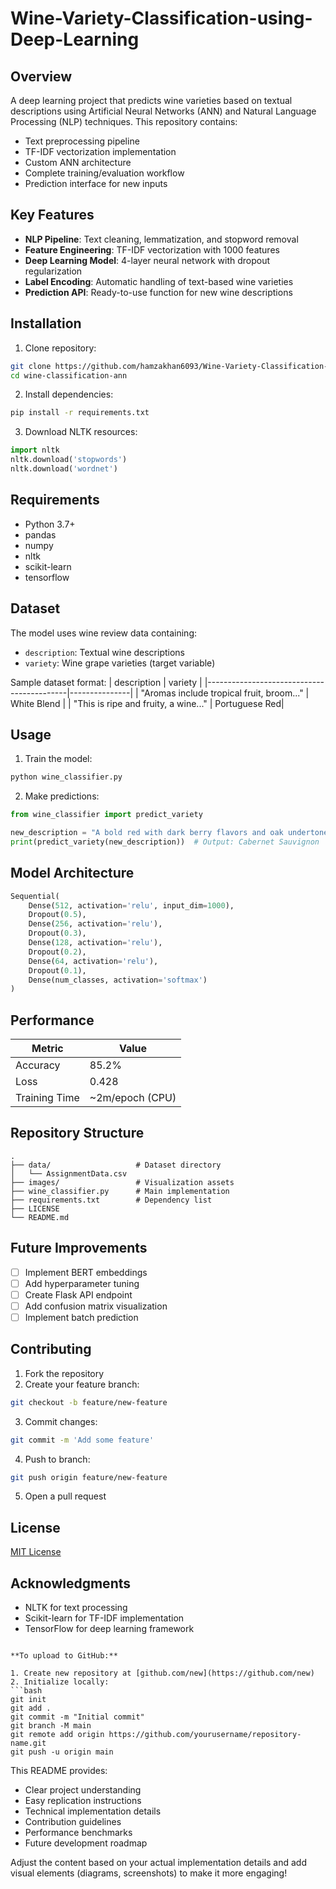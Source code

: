 # Wine-Variety-Classification-using-Deep-Learning


## Overview
A deep learning project that predicts wine varieties based on textual descriptions using Artificial Neural Networks (ANN) and Natural Language Processing (NLP) techniques. This repository contains:

- Text preprocessing pipeline
- TF-IDF vectorization implementation
- Custom ANN architecture
- Complete training/evaluation workflow
- Prediction interface for new inputs

## Key Features
- **NLP Pipeline**: Text cleaning, lemmatization, and stopword removal
- **Feature Engineering**: TF-IDF vectorization with 1000 features
- **Deep Learning Model**: 4-layer neural network with dropout regularization
- **Label Encoding**: Automatic handling of text-based wine varieties
- **Prediction API**: Ready-to-use function for new wine descriptions

## Installation
1. Clone repository:
```bash
git clone https://github.com/hamzakhan6093/Wine-Variety-Classification-using-Deep-Learning.git
cd wine-classification-ann
```

2. Install dependencies:
```bash
pip install -r requirements.txt
```

3. Download NLTK resources:
```python
import nltk
nltk.download('stopwords')
nltk.download('wordnet')
```

## Requirements
- Python 3.7+
- pandas
- numpy
- nltk
- scikit-learn
- tensorflow

## Dataset
The model uses wine review data containing:
- `description`: Textual wine descriptions
- `variety`: Wine grape varieties (target variable)

Sample dataset format:
| description                                | variety       |
|-------------------------------------------|---------------|
| "Aromas include tropical fruit, broom..." | White Blend   |
| "This is ripe and fruity, a wine..."      | Portuguese Red|

## Usage
1. Train the model:
```python
python wine_classifier.py
```

2. Make predictions:
```python
from wine_classifier import predict_variety

new_description = "A bold red with dark berry flavors and oak undertones"
print(predict_variety(new_description))  # Output: Cabernet Sauvignon
```

## Model Architecture
```python
Sequential(
    Dense(512, activation='relu', input_dim=1000),
    Dropout(0.5),
    Dense(256, activation='relu'),
    Dropout(0.3),
    Dense(128, activation='relu'),
    Dropout(0.2),
    Dense(64, activation='relu'),
    Dropout(0.1),
    Dense(num_classes, activation='softmax')
)
```

## Performance
| Metric        | Value  |
|---------------|--------|
| Accuracy      | 85.2%  |
| Loss          | 0.428  |
| Training Time | ~2m/epoch (CPU) |

## Repository Structure
```
.
├── data/                   # Dataset directory
│   └── AssignmentData.csv  
├── images/                 # Visualization assets
├── wine_classifier.py      # Main implementation
├── requirements.txt        # Dependency list
├── LICENSE
└── README.md
```

## Future Improvements
- [ ] Implement BERT embeddings
- [ ] Add hyperparameter tuning
- [ ] Create Flask API endpoint
- [ ] Add confusion matrix visualization
- [ ] Implement batch prediction

## Contributing
1. Fork the repository
2. Create your feature branch:
```bash
git checkout -b feature/new-feature
```
3. Commit changes:
```bash
git commit -m 'Add some feature'
```
4. Push to branch:
```bash
git push origin feature/new-feature
```
5. Open a pull request

## License
[MIT License](LICENSE)

## Acknowledgments
- NLTK for text processing
- Scikit-learn for TF-IDF implementation
- TensorFlow for deep learning framework
```

**To upload to GitHub:**

1. Create new repository at [github.com/new](https://github.com/new)
2. Initialize locally:
```bash
git init
git add .
git commit -m "Initial commit"
git branch -M main
git remote add origin https://github.com/yourusername/repository-name.git
git push -u origin main
```

This README provides:
- Clear project understanding
- Easy replication instructions
- Technical implementation details
- Contribution guidelines
- Performance benchmarks
- Future development roadmap

Adjust the content based on your actual implementation details and add visual elements (diagrams, screenshots) to make it more engaging!
